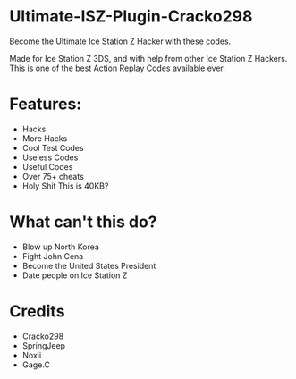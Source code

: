 # Ultimate-ISZ-Plugin-Cracko298
Become the Ultimate Ice Station Z Hacker with these codes. 

Made for Ice Station Z 3DS, and with help from other Ice Station Z Hackers. This is one of the best Action Replay Codes available ever.

# Features:
- Hacks
- More Hacks
- Cool Test Codes
- Useless Codes
- Useful Codes
- Over 75+ cheats
- Holy Shit This is 40KB?

# What can't this do?
- Blow up North Korea
- Fight John Cena
- Become the United States President
- Date people on Ice Station Z

# Credits
- Cracko298
- SpringJeep
- Noxii
- Gage.C
